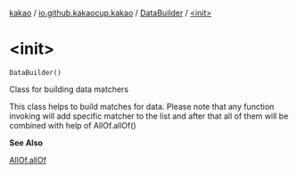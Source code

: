 [kakao](../../index.md) / [io.github.kakaocup.kakao](../index.md) / [DataBuilder](index.md) / [&lt;init&gt;](./-init-.md)

# &lt;init&gt;

`DataBuilder()`

Class for building data matchers

This class helps to build matches for data.
Please note that any function invoking will add specific matcher to the list
and after that all of them will be combined with help of AllOf.allOf()

**See Also**

[AllOf.allOf](#)

